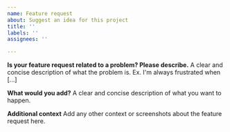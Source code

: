 ```yaml
---
name: Feature request
about: Suggest an idea for this project
title: ''
labels: ''
assignees: ''

---
```


**Is your feature request related to a problem? Please describe.**
A clear and concise description of what the problem is. Ex. I'm always frustrated when [...]

**What would you add?**
A clear and concise description of what you want to happen.

**Additional context**
Add any other context or screenshots about the feature request here.
